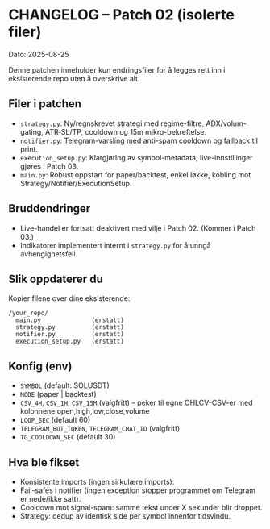 # CHANGELOG – Patch 02 (isolerte filer)
Dato: 2025-08-25

Denne patchen inneholder kun endringsfiler for å legges rett inn i eksisterende repo uten å overskrive alt.

## Filer i patchen
- `strategy.py`: Ny/regnskrevet strategi med regime-filtre, ADX/volum-gating, ATR‑SL/TP, cooldown og 15m mikro-bekreftelse.
- `notifier.py`: Telegram-varsling med anti-spam cooldown og fallback til print.
- `execution_setup.py`: Klargjøring av symbol-metadata; live-innstillinger gjøres i Patch 03.
- `main.py`: Robust oppstart for paper/backtest, enkel løkke, kobling mot Strategy/Notifier/ExecutionSetup.

## Bruddendringer
- Live-handel er fortsatt deaktivert med vilje i Patch 02. (Kommer i Patch 03.)
- Indikatorer implementert internt i `strategy.py` for å unngå avhengighetsfeil.

## Slik oppdaterer du
Kopier filene over dine eksisterende:

```
/your_repo/
  main.py              (erstatt)
  strategy.py          (erstatt)
  notifier.py          (erstatt)
  execution_setup.py   (erstatt)
```

## Konfig (env)
- `SYMBOL` (default: SOLUSDT)
- `MODE`   (paper | backtest)
- `CSV_4H`, `CSV_1H`, `CSV_15M` (valgfritt) – peker til egne OHLCV-CSV-er med kolonnene open,high,low,close,volume
- `LOOP_SEC` (default 60)
- `TELEGRAM_BOT_TOKEN`, `TELEGRAM_CHAT_ID` (valgfritt)
- `TG_COOLDOWN_SEC` (default 30)

## Hva ble fikset
- Konsistente imports (ingen sirkulære imports).
- Fail-safes i notifier (ingen exception stopper programmet om Telegram er nede/ikke satt).
- Cooldown mot signal-spam: samme tekst under X sekunder blir droppet.
- Strategy: dedup av identisk side per symbol innenfor tidsvindu.
